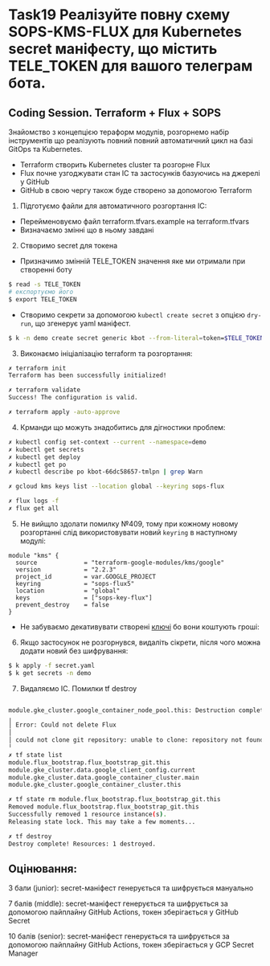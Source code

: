 # Task19 Реалізуйте повну схему SOPS-KMS-FLUX для Kubernetes secret маніфесту, що містить TELE_TOKEN для вашого телеграм бота.

## Coding Session. Terraform + Flux + SOPS

Знайомство з концепцією тераформ модулів, розгорнемо набір інструментів що реалізують повний повний автоматичний цикл на базі GitOps та Kubernetes.
- Terraform створить  Kubernetes cluster та розгорне Flux 
- Flux почне узгоджувати стан ІС та застосунків базуючись на джерелі у GitHub
- GitHub в свою чергу також буде створено за допомогою Terraform

1. Підготуємо файли для автоматичного розгортання ІС:
- Перейменовуємо файл terraform.tfvars.example на terraform.tfvars
- Визначаємо змінні що в ньому завдані

2. Створимо secret для токена
- Призначимо змінній TELE_TOKEN значення яке ми отримали при створенні боту
```sh
$ read -s TELE_TOKEN
# експортуємо його 
$ export TELE_TOKEN
```
- Створимо секрети за допомогою `kubectl create secret` з опцією `dry-run`, що згенерує yaml маніфест. 
```sh
$ k -n demo create secret generic kbot --from-literal=token=$TELE_TOKEN --dry-run=client -o yaml > secret.yaml
```

3. Виконаємо ініціалізацію terraform та розгортання:
```sh
✗ terraform init
Terraform has been successfully initialized!

✗ terraform validate
Success! The configuration is valid.

✗ terraform apply -auto-approve
```

4. Крманди що можуть знадобитись для дігностики проблем:
```sh
✗ kubectl config set-context --current --namespace=demo
✗ kubectl get secrets
✗ kubectl get deploy
✗ kubectl get po
✗ kubectl describe po kbot-66dc58657-tmlpn | grep Warn

✗ gcloud kms keys list --location global --keyring sops-flux  

✗ flux logs -f
✗ flux get all
```

5. Не вийщло здолати помилку №409, тому при кожному новому розгортанні слід використовувати новий `keyring` в наступному модулі: 
```hcl
module "kms" {
  source             = "terraform-google-modules/kms/google"
  version            = "2.2.3"
  project_id         = var.GOOGLE_PROJECT
  keyring            = "sops-flux5"
  location           = "global"
  keys               = ["sops-key-flux"]
  prevent_destroy    = false
}
```
- Не забуваємо декативувати створені [ключі](https://console.cloud.google.com/security/kms/keyrings?project=vit-um) бо вони коштують гроші: 


6. Якщо застосунок не розгорнувся, видаліть сікрети, після чого можна додати новий без шифрування:
```sh
$ k apply -f secret.yaml 
$ k get secrets -n demo
```

7. Видаляємо IC. Помилки tf destroy 
```sh

module.gke_cluster.google_container_node_pool.this: Destruction complete after 4m15s
╷
│ Error: Could not delete Flux
│ 
│ could not clone git repository: unable to clone: repository not found: git repository: 'https://github.com/vit-um/flux-gitops.git'
╵
✗ tf state list
module.flux_bootstrap.flux_bootstrap_git.this
module.gke_cluster.data.google_client_config.current
module.gke_cluster.data.google_container_cluster.main
module.gke_cluster.google_container_cluster.this

✗ tf state rm module.flux_bootstrap.flux_bootstrap_git.this
Removed module.flux_bootstrap.flux_bootstrap_git.this
Successfully removed 1 resource instance(s).
Releasing state lock. This may take a few moments...

✗ tf destroy
Destroy complete! Resources: 1 destroyed.
```


## Оцінювання:

3 бали (junior): secret-маніфест генерується та шифрується мануально

7 балів (middle): secret-маніфест генерується та шифрується за допомогою пайплайну GitHub Actions, токен зберігається у GitHub Secret

10 балів (senior): secret-маніфест генерується та шифрується за допомогою пайплайну GitHub Actions, токен зберігається у GCP Secret Manager